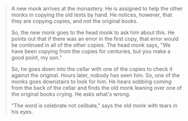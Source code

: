 > A new monk arrives at the monastery. He is assigned to help the other monks in copying the old texts by hand. He notices, however, that they are copying copies, and not the original books.
>
> So, the new monk goes to the head monk to ask him about this. He points out that if there was an error in the first copy, that error would be continued in all of the other copies. The head monk says, "We have been copying from the copies for centuries, but you make a good point, my son."
>
> So, he goes down into the cellar with one of the copies to check it against the original. Hours later, nobody has seen him. So, one of the monks goes downstairs to look for him. He hears sobbing coming from the back of the cellar and finds the old monk leaning over one of the original books crying. He asks what's wrong.
>
> "The word is celebrate not celibate," says the old monk with tears in his eyes.
